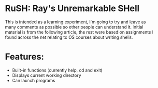 # RuSH: Ray's Unremarkable SHell

This is intended as a learning experiment, I'm going to try and leave as many comments as possible so other people can understand it. Initial material is from the following article, the rest were based on assignments I found across the net relating to OS courses about writing shells.

# Features:
* Built-in functions (currently help, cd and exit)
* Displays current working directory
* Can launch programs
 
